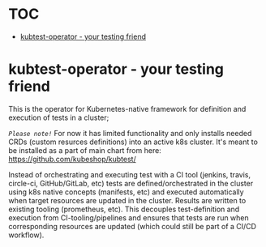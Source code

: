 # TOC 

- [kubtest-operator - your testing friend](#kubtest-operator---your-testing-friend)

# kubtest-operator - your testing friend

This is the operator for Kubernetes-native framework for definition and execution of tests in a cluster; 

*`Please note!`* For now it has limited functionality and only installs needed CRDs (custom resurces definitions) into an active k8s cluster. It's meant to be installed as a part of main chart from here: https://github.com/kubeshop/kubtest/

Instead of orchestrating and executing test with a CI tool (jenkins, travis, circle-ci, GitHub/GitLab, etc) tests are defined/orchestrated in the cluster using k8s native concepts (manifests, etc) and executed automatically when target resources are updated in the cluster. Results are written to existing tooling (prometheus, etc). This decouples test-definition and execution from CI-tooling/pipelines and ensures that tests are run when corresponding resources are updated (which could still be part of a CI/CD workflow). 
